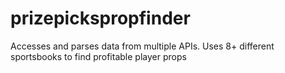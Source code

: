 # prizepickspropfinder
Accesses and parses data from multiple APIs. Uses 8+ different sportsbooks to find profitable player props
